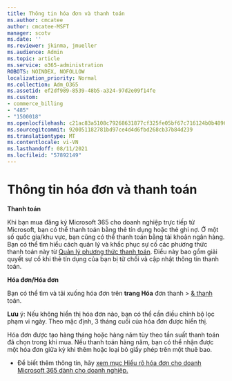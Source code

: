 ```yaml
---
title: Thông tin hóa đơn và thanh toán
ms.author: cmcatee
author: cmcatee-MSFT
manager: scotv
ms.date: ''
ms.reviewer: jkinma, jmueller
ms.audience: Admin
ms.topic: article
ms.service: o365-administration
ROBOTS: NOINDEX, NOFOLLOW
localization_priority: Normal
ms.collection: Adm_O365
ms.assetid: ef2df989-8539-48b5-a324-97d2e09f14fe
ms.custom:
- commerce_billing
- "485"
- "1500018"
ms.openlocfilehash: c21ac83a5108c79268631877cf325fe05bf67c716124b0b4896665395c03178b
ms.sourcegitcommit: 920051182781bd97ce4d4d6fbd268cb37b84d239
ms.translationtype: MT
ms.contentlocale: vi-VN
ms.lasthandoff: 08/11/2021
ms.locfileid: "57892149"
---
```

# <a name="invoice-and-payment-information"></a>Thông tin hóa đơn và thanh toán

**Thanh toán**

Khi bạn mua đăng ký Microsoft 365 cho doanh nghiệp trực tiếp từ Microsoft, bạn có thể thanh toán bằng thẻ tín dụng hoặc thẻ ghi nợ.  Ở một số quốc gia/khu vực, bạn cũng có thể thanh toán bằng tài khoản ngân hàng.  Bạn có thể tìm hiểu cách quản lý và khắc phục sự cố các phương thức thanh toán này từ [Quản lý phương thức thanh toán](https://docs.microsoft.com/microsoft-365/commerce/billing-and-payments/manage-payment-methods). Điều này bao gồm giải quyết sự cố khi thẻ tín dụng của bạn bị từ chối và cập nhật thông tin thanh toán.

**Hóa đơn/Hóa đơn**

Bạn có thể tìm và tải xuống hóa đơn trên **trang Hóa** đơn thanh  >  [& thanh](https://go.microsoft.com/fwlink/p/?linkid=848039) toán.  

**Lưu** ý: Nếu không hiển thị hóa đơn nào, bạn có thể cần điều chỉnh bộ lọc phạm vi ngày.  Theo mặc định, 3 tháng cuối của hóa đơn được hiển thị.

Hóa đơn được tạo hàng tháng hoặc hàng năm tùy theo tần suất thanh toán đã chọn trong khi mua.  Nếu thanh toán hàng năm, bạn có thể nhận được một hóa đơn giữa kỳ khi thêm hoặc loại bỏ giấy phép trên một thuê bao.

- Để biết thêm thông tin, hãy [xem mục Hiểu rõ hóa đơn cho doanh Microsoft 365 dành cho doanh nghiệp.](https://docs.microsoft.com/microsoft-365/commerce/billing-and-payments/understand-your-invoice2)